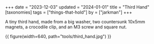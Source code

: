 +++
date = "2023-12-03"
updated = "2024-01-01"
title = "Third Hand"
[taxonomies]
tags = ["things-that-hold"]
by = ["jarkman"]
+++

A tiny third hand, made from a big washer, two countersunk 10x5mm magnets, a crocodile clip, and an M3 screw and square nut.

{{ figure(width=640, path="tools/third_hand.jpg") }}

